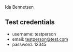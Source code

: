 Ida Bennetsen

## Test credentials 

* username: testperson
* email: testperson@test.com
* password: 12345